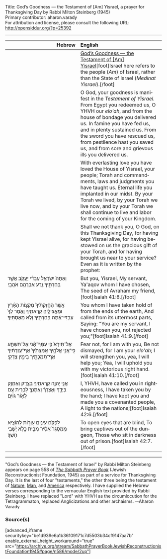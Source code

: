 <html>
<head></head>
<body>
Title: God’s Goodness — the Testament of [Am] Yisrael, a prayer for Thanksgiving Day by Rabbi Milton Steinberg (1945)<br />
Primary contributor: aharon.varady<br />
For attribution and license, please consult the following URL: <a href="http://opensiddur.org/?p=25392">http://opensiddur.org/?p=25392</a>
<p />
<hr />

<table style="margin-left: auto;margin-right: auto;" class="draggable">
<thead><tr><th id="x" style="text-align: right;">Hebrew</th><th style="text-align: left;">English</th></tr></thead>
<tbody>
<tr><td style="vertical-align:top;" width="46%">
<div class="liturgy" lang="he">

</span></div></td>
 
<td style="vertical-align:top;" width="53%">
<div class="english" lang="en">
<u>God’s Goodness — the Testament of [Am] Yisrael</u>[foot]Israel here refers to the people (<em>Am</em>) of Israel, rather than the State of Israel (<em>Medinat Yisrael</em>).[/foot]
</div></td></tr>


<tr><td style="vertical-align:top;" width="46%">
<div class="liturgy" lang="he">

</span></div></td>
 
<td style="vertical-align:top;" width="53%">
<div class="english" lang="en">
O God, your goodness is manifest in the <em>Testament of Yisrael</em>. 
From Egypt you redeemed us, O YHVH our <em>elo'ah</em>, 
and from the house of bondage you delivered us. 
In famine you have fed us, 
and in plenty sustained us. 
From the sword you have rescued us, 
from pestilence hast you saved us, 
and from sore and grievous ills you delivered us.
</div></td></tr>


<tr><td style="vertical-align:top;" width="46%">
<div class="liturgy" lang="he">

</span></div></td>
 
<td style="vertical-align:top;" width="53%">
<div class="english" lang="en">
With everlasting love you have loved the House of Yisrael, your people; 
Torah and commandments, laws and judgments you have taught us. 
Eternal life you implanted in our midst. 
By your Torah we lived, 
by your Torah we live now, 
and by your Torah we shall continue to live 
and labor for the coming of your Kingdom.
</div></td></tr>


<tr><td style="vertical-align:top;" width="46%">
<div class="liturgy" lang="he">

</span></div></td>
 
<td style="vertical-align:top;" width="53%">
<div class="english" lang="en">
Shall we not thank you, O God, 
on this Thanksgiving Day, 
for having kept Yisrael alive, 
for having bestowed on us the gracious gift of your Torah, 
and for having brought us near to your service? 
Even as it is written by the prophet:
</div></td></tr>


<tr><td style="vertical-align:top;" width="46%">
<div class="liturgy" lang="he">
וְאַתָּה֙ יִשְׂרָאֵ֣ל עַבְדִּ֔י 
יַעֲקֹ֖ב אֲשֶׁ֣ר בְּחַרְתִּ֑יךָ 
זֶ֖רַע אַבְרָהָ֥ם אֹהֲבִֽי׃
</span></div></td>
 
<td style="vertical-align:top;" width="53%">
<div class="english" lang="en">
But you, Yisrael, My servant,
Ya'aqov whom I have chosen,
The seed of Avraham my friend,[foot]Isaiah 41:8.[/foot]
</div></td></tr>


<tr><td style="vertical-align:top;" width="46%">
<div class="liturgy" lang="he">
אֲשֶׁ֤ר הֶחֱזַקְתִּ֙יךָ֙ מִקְצ֣וֹת הָאָ֔רֶץ 
וּמֵאֲצִילֶ֖יהָ קְרָאתִ֑יךָ 
וָאֹ֤מַר לְךָ֙ עַבְדִּי־אַ֔תָּה 
בְּחַרְתִּ֖יךָ וְלֹ֥א מְאַסְתִּֽיךָ׃
</span></div></td>
 
<td style="vertical-align:top;" width="53%">
<div class="english" lang="en">
You whom I have taken hold of from the ends of the earth,
And called from its uttermost parts,
Saying: "You are my servant,
I have chosen you, not rejected you;"[foot]Isaiah 41:9.[/foot]
</div></td></tr>


<tr><td style="vertical-align:top;" width="46%">
<div class="liturgy" lang="he">
אַל־תִּירָא֙ כִּ֣י עִמְּךָ־אָ֔נִי 
אַל־תִּשְׁתָּ֖ע כִּֽי־אֲנִ֣י אֱלֹהֶ֑יךָ 
אִמַּצְתִּ֙יךָ֙ אַף־עֲזַרְתִּ֔יךָ 
אַף־תְּמַכְתִּ֖יךָ בִּימִ֥ין צִדְקִֽי׃
</span></div></td>
 
<td style="vertical-align:top;" width="53%">
<div class="english" lang="en">
Fear not, for I am with you,
Be not dismayed, for I am your <em>elo'ah</em>;
I will strengthen you, yea, I will help you;
Yea, I will uphold you with my victorious right hand.[foot]Isaiah 41:10.[/foot]
</div></td></tr>


<tr><td style="vertical-align:top;" width="46%">
<div class="liturgy" lang="he">
אֲנִ֧י יְהוָ֛ה קְרָאתִ֥יךָֽ בְצֶ֖דֶק 
וְאַחְזֵ֣ק בְּיָדֶ֑ךָ 
וְאֶצָּרְךָ֗ וְאֶתֶּנְךָ֛ לִבְרִ֥ית עָ֖ם 
לְא֥וֹר גּוֹיִֽם׃
</span></div></td>
 
<td style="vertical-align:top;" width="53%">
<div class="english" lang="en">
I, YHVH, have called you in righteousness,
I have taken you by the hand;
I have kept you and made you a covenanted people, 
A light to the nations;[foot]Isaiah 42:6.[/foot]
</div></td></tr>


<tr><td style="vertical-align:top;" width="46%">
<div class="liturgy" lang="he">
לִפְקֹ֖חַ עֵינַ֣יִם עִוְר֑וֹת 
לְהוֹצִ֤יא מִמַּסְגֵּר֙ אַסִּ֔יר 
מִבֵּ֥ית כֶּ֖לֶא יֹ֥שְׁבֵי חֹֽשֶׁךְ׃
</span></div></td>
 
<td style="vertical-align:top;" width="53%">
<div class="english" lang="en">
To open eyes that are blind,
To bring captives out of the dungeon,
Those who sit in darkness out of prison.[foot]Isaiah 42:7.[/foot]
</div></td></tr>
</tbody></table>

<hr />

"God’s Goodness — the Testament of Israel" by Rabbi Milton Steinberg appears on page 558 of <em><a href="https://opensiddur.org/compilations/shabbat-siddur/sabbath-prayer-book-by-mordecai-kaplan-1945/">The Sabbath Prayer Book</a></em> (Jewish Reconstructionist Foundation, 1945) as part of a service for Thanksgiving Day. It is the last of four "testaments," the other three being the testament of <a href="https://opensiddur.org/prayers/secular-calendar/united-states/thanksgiving-day/gods-goodness-the-testament-of-nature-by-rabbi-milton-steinberg-1945/">Nature</a>, <a href="https://opensiddur.org/prayers/secular-calendar/united-states/thanksgiving-day/gods-goodness-the-testament-of-man-by-rabbi-milton-steinberg-1945/">Man</a>, and <a href="https://opensiddur.org/prayers/secular-calendar/united-states/thanksgiving-day/gods-goodness-the-testament-of-america-by-rabbi-milton-steinberg-1945/">America</a> respectively. I have supplied the Hebrew verses corresponding to the vernacular English text provided by Rabbi Steinberg. I have replaced "Lord" with YHVH as the circumlocution for the Tetragrammaton, replaced Anglicizations and other archaisms. --Aharon Varady

<h3>Source(s)</h3>

[advanced_iframe securitykey="be1d939e6a1b36109171c7d5503b34cf9147aa7b" enable_external_height_workaround="true" src="https://archive.org/stream/SabbathPrayerBookJewishReconstructionistFoundation1945#page/n586/mode/2up"]
</body>
</html>